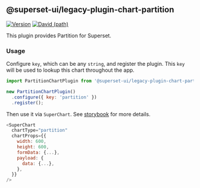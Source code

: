 ## @superset-ui/legacy-plugin-chart-partition

[![Version](https://img.shields.io/npm/v/@superset-ui/legacy-plugin-chart-partition.svg?style=flat-square)](https://img.shields.io/npm/v/@superset-ui/legacy-plugin-chart-partition.svg?style=flat-square)
[![David (path)](https://img.shields.io/david/apache-superset/superset-ui-plugins.svg?path=packages%2Fsuperset-ui-legacy-plugin-chart-partition&style=flat-square)](https://david-dm.org/apache-superset/superset-ui-plugins?path=packages/superset-ui-legacy-plugin-chart-partition)

This plugin provides Partition for Superset.

### Usage

Configure `key`, which can be any `string`, and register the plugin. This `key` will be used to lookup this chart throughout the app.

```js
import PartitionChartPlugin from '@superset-ui/legacy-plugin-chart-partition';

new PartitionChartPlugin()
  .configure({ key: 'partition' })
  .register();
```

Then use it via `SuperChart`. See [storybook](https://apache-superset.github.io/superset-ui-plugins/?selectedKind=plugin-chart-partition) for more details.

```js
<SuperChart
  chartType="partition"
  chartProps={{
    width: 600,
    height: 600,
    formData: {...},
    payload: {
      data: {...},
    },
  }}
/>
```